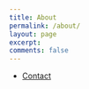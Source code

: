 ```yaml
---
title: About
permalink: /about/
layout: page
excerpt: 
comments: false
---
```



- <a href="../contact">Contact</a>
